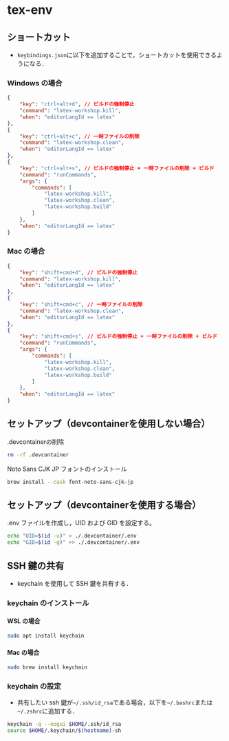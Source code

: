 # tex-env

## ショートカット

- `keybindings.json`に以下を追加することで，ショートカットを使用できるようになる．

### Windows の場合

```json
{
    "key": "ctrl+alt+d", // ビルドの強制停止
    "command": "latex-workshop.kill",
    "when": "editorLangId == latex"
},
{
    "key": "ctrl+alt+c", // 一時ファイルの削除
    "command": "latex-workshop.clean",
    "when": "editorLangId == latex"
},
{
    "key": "ctrl+alt+s", // ビルドの強制停止 + 一時ファイルの削除 + ビルド
    "command": "runCommands",
    "args": {
        "commands": [
            "latex-workshop.kill",
            "latex-workshop.clean",
            "latex-workshop.build"
        ]
    },
    "when": "editorLangId == latex"
}
```

### Mac の場合

```json
{
    "key": "shift+cmd+d", // ビルドの強制停止
    "command": "latex-workshop.kill",
    "when": "editorLangId == latex"
},
{
    "key": "shift+cmd+c", // 一時ファイルの削除
    "command": "latex-workshop.clean",
    "when": "editorLangId == latex"
},
{
    "key": "shift+cmd+s", // ビルドの強制停止 + 一時ファイルの削除 + ビルド
    "command": "runCommands",
    "args": {
        "commands": [
            "latex-workshop.kill",
            "latex-workshop.clean",
            "latex-workshop.build"
        ]
    },
    "when": "editorLangId == latex"
}
```

## セットアップ（devcontainerを使用しない場合）

.devcontainerの削除

```zsh
rm -rf .devcontainer
```

Noto Sans CJK JP フォントのインストール

```zsh
brew install --cask font-noto-sans-cjk-jp
```

## セットアップ（devcontainerを使用する場合）

.env ファイルを作成し，UID および GID を設定する。

```bash
echo "UID=$(id -u)" > ./.devcontainer/.env
echo "GID=$(id -g)" >> ./.devcontainer/.env
```

## SSH 鍵の共有

- keychain を使用して SSH 鍵を共有する．

### keychain のインストール

#### WSL の場合

```bash
sudo apt install keychain
```

#### Mac の場合

```zsh
sudo brew install keychain
```

### keychain の設定

- 共有したい ssh 鍵が`~/.ssh/id_rsa`である場合，以下を`~/.bashrc`または`~/.zshrc`に追加する．

```bash
keychain -q --nogui $HOME/.ssh/id_rsa
source $HOME/.keychain/$(hostname)-sh
```
